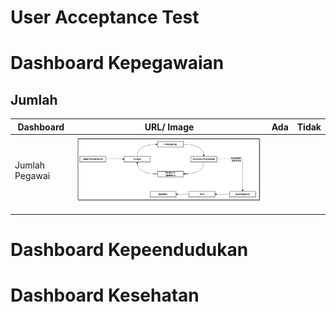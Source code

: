 # User Acceptance Test

# Dashboard Kepegawaian
## Jumlah 
| Dashboard | URL/ Image | Ada | Tidak |
|----------------|------------|-----|-------|
| Jumlah Pegawai |[![ilustrasi-alur-prototyping](/document/aplikasi/dashboard-pimpinan/images/desain-dan-perancangan/alur-prototype.png)](/document/aplikasi/dashboard-pimpinan/images/desain-dan-perancangan/alur-prototype.png)            |     |       |
|                |            |     |       |
|                |            |     |       |


# Dashboard Kepeendudukan

# Dashboard Kesehatan
